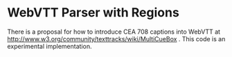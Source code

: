 # WebVTT Parser with Regions

There is a proposal for how to introduce CEA 708 captions into WebVTT at http://www.w3.org/community/texttracks/wiki/MultiCueBox . This code is an experimental implementation.